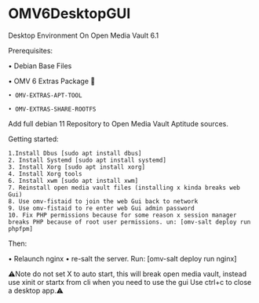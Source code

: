 # OMV6DesktopGUI
Desktop Environment On Open Media Vault 6.1

Prerequisites:

• Debian Base Files

• OMV 6 Extras Package 🔽

    • OMV-EXTRAS-APT-TOOL

    • OMV-EXTRAS-SHARE-ROOTFS

Add full debian 11 Repository to Open Media Vault Aptitude sources.

Getting started:

    1.Install Dbus [sudo apt install dbus]
    2. Install Systemd [sudo apt install systemd]
    3. Install Xorg [sudo apt install xorg]
    4. Install Xorg tools
    6. Install xwm [sudo apt install xwm]
    7. Reinstall open media vault files (installing x kinda breaks web Gui)
    8. Use omv-fistaid to join the web Gui back to network
    9. Use omv-fistaid to re enter web Gui admin password
    10. Fix PHP permissions because for some reason x session manager breaks PHP because of root user permissions. un: [omv-salt deploy run phpfpm]

Then:

• Relaunch nginx
• re-salt the server. Run: [omv-salt deploy run nginx]

⚠️Note do not set X to auto start, this will break open media vault, instead use xinit or startx from cli when you need to use the gui
Use ctrl+c to close a desktop app.⚠️

